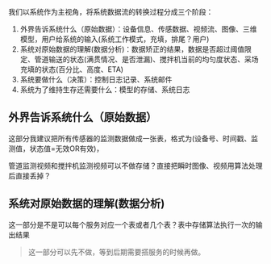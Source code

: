 我们以系统作为主视角，将系统数据流的转换过程分成三个阶段：

1. 外界告诉系统什么（原始数据）：设备信息、传感数据、视频流、图像、三维模型，用户给系统的输入(系统工作模式，充填，排尾？用户)
2. 系统对原始数据的理解(数据分析)：数据矫正的结果，数据是否超过阈值限定、管道输送的状态(满贯情况、是否泄漏)、搅拌机当前的均匀度状态、采场充填的状态(百分比、高度、ETA)
3. 系统要做什么（决策）：控制日志记录、系统邮件
4. 系统为了维持生存还需要什么：模型的存储、系统日志



## 外界告诉系统什么（原始数据）

这部分我建议把所有传感器的监测数据做成一张表，格式为(设备号、时间戳、监测值，状态值=无效OR有效)，

管道监测视频和搅拌机监测视频可以不做存储？直接把瞬时图像、视频用算法处理后直接丢掉？

## 系统对原始数据的理解(数据分析)

这一部分是不是可以每个服务对应一个表或者几个表？表中存储算法执行一次的输出结果

> 这一部分可以先不做，等到后期需要搭服务的时候再做。

